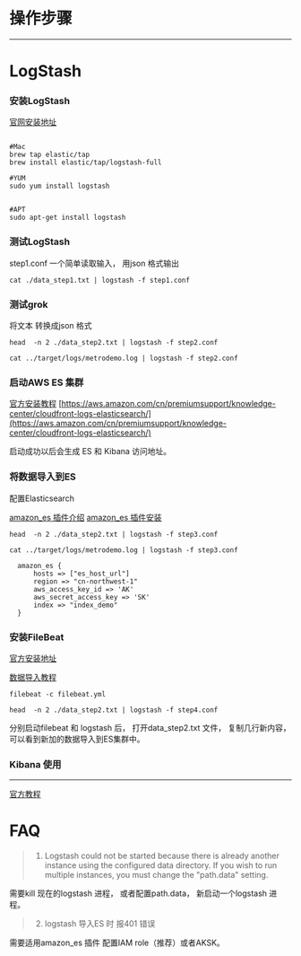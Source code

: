 # 操作步骤

--------------------------------
LogStash
=============================================


###  安装LogStash

[官网安装地址](https://www.elastic.co/guide/en/logstash/current/installing-logstash.html)

```shell 

#Mac
brew tap elastic/tap
brew install elastic/tap/logstash-full

#YUM
sudo yum install logstash


#APT
sudo apt-get install logstash
```


###  测试LogStash

step1.conf  一个简单读取输入， 用json 格式输出
```
cat ./data_step1.txt | logstash -f step1.conf
```

###  测试grok

将文本 转换成json 格式

```
head  -n 2 ./data_step2.txt | logstash -f step2.conf

cat ../target/logs/metrodemo.log | logstash -f step2.conf
```



###  启动AWS ES 集群

[官方安装教程](https://docs.aws.amazon.com/zh_cn/elasticsearch-service/latest/developerguide/es-gsg-create-domain.html)
[https://aws.amazon.com/cn/premiumsupport/knowledge-center/cloudfront-logs-elasticsearch/](https://aws.amazon.com/cn/premiumsupport/knowledge-center/cloudfront-logs-elasticsearch/)


启动成功以后会生成 ES 和 Kibana 访问地址。 

###  将数据导入到ES

配置Elasticsearch


[amazon_es 插件介绍](https://github.com/awslabs/logstash-output-amazon_es)
[amazon_es 插件安装](https://aws.amazon.com/cn/premiumsupport/knowledge-center/cloudfront-logs-elasticsearch/)

```
head  -n 2 ./data_step2.txt | logstash -f step3.conf

cat ../target/logs/metrodemo.log | logstash -f step3.conf
```

```
  amazon_es {
      hosts => ["es_host_url"]
      region => "cn-northwest-1"
      aws_access_key_id => 'AK'
      aws_secret_access_key => 'SK'
      index => "index_demo"
  }
```

###  安装FileBeat



[官方安装地址](https://www.elastic.co/guide/en/beats/filebeat/current/filebeat-installation.html)

[数据导入教程](https://blog.csdn.net/UbuntuTouch/article/details/100675502)


```
filebeat -c filebeat.yml

head  -n 2 ./data_step2.txt | logstash -f step4.conf
```

分别启动filebeat 和 logstash 后， 打开data_step2.txt 文件， 复制几行新内容， 可以看到新加的数据导入到ES集群中。 



###  Kibana 使用

---------------------------------------

[官方教程](https://www.elastic.co/guide/en/kibana/7.1/tutorial-load-dataset.html)







# FAQ

> 1.  Logstash could not be started because there is already another instance using the configured data directory.  If you wish to run multiple instances, you must change the "path.data" setting.

  需要kill 现在的logstash 进程， 或者配置path.data， 新启动一个logstash 进程。 
  
  
> 2. logstash 导入ES 时  报401 错误

需要适用amazon_es 插件 配置IAM role（推荐）或者AKSK。
   
  
   
   
